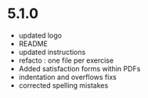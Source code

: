 # 5.1.0

- updated logo
- README
- updated instructions
- refacto : one file per exercise
- Added satisfaction forms within PDFs
- indentation and overflows fixs
- corrected spelling mistakes